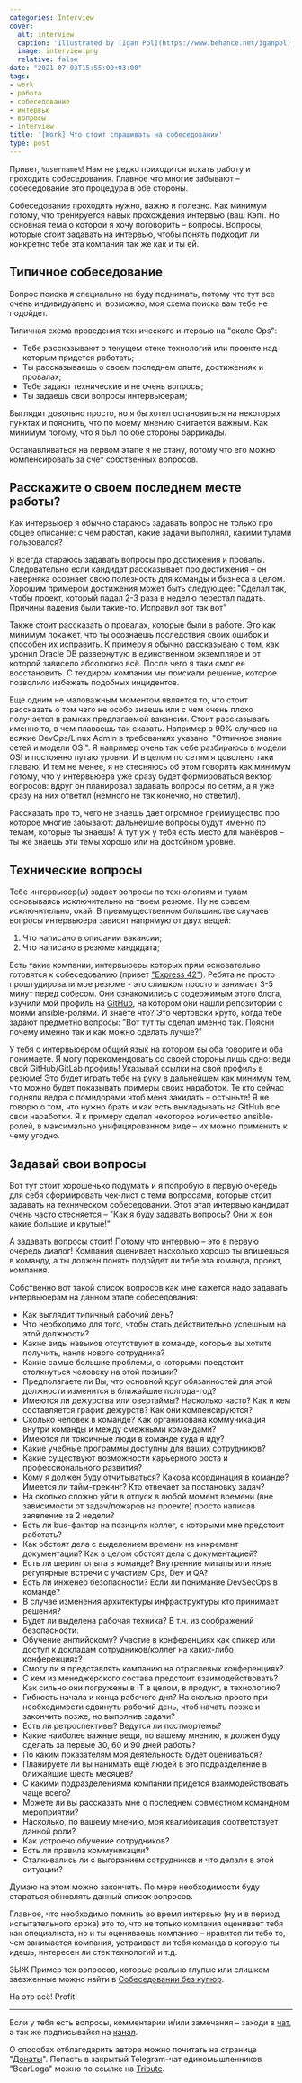 ```yaml
---
categories: Interview
cover:
  alt: interview
  caption: 'Illustrated by [Igan Pol](https://www.behance.net/iganpol)'
  image: interview.png
  relative: false
date: "2021-07-03T15:55:00+03:00"
tags:
- work
- работа
- собеседование
- интервью
- вопросы
- interview
title: '[Work] Что стоит спрашивать на собеседовании'
type: post
---
```


Привет, `%username%`! Нам не редко приходится искать работу и проходить собеседования. Главное что многие забывают – собеседование это процедура в обе стороны.

Собеседование проходить нужно, важно и полезно. Как минимум потому, что тренируется навык прохождения интервью (ваш Кэп). Но основная тема о которой я хочу поговорить – вопросы. Вопросы, которые стоит задавать на интервью, чтобы понять подходит ли конкретно тебе эта компания так же как и ты ей.

## Типичное собеседование

Вопрос поиска я специально не буду поднимать, потому что тут все очень индивидуально и, возможно, моя схема поиска вам тебе не подойдет.

Типичная схема проведения технического интервью на "около Ops":

- Тебе рассказывают о текущем стеке технологий или проекте над которым придется работать;
- Ты рассказываешь о своем последнем опыте, достижениях и провалах;
- Тебе задают технические и не очень вопросы;
- Ты задаешь свои вопросы интервьюерам;

Выглядит довольно просто, но я бы хотел остановиться на некоторых пунктах и пояснить, что по моему мнению считается важным. Как минимум потому, что я был по обе стороны баррикады.

Останавливаться на первом этапе я не стану, потому что его можно компенсировать за счет собственных вопросов.

## Расскажите о своем последнем месте работы?

Как интервьюер я обычно стараюсь задавать вопрос не только про общее описание: с чем работал, какие задачи выполнял, какими тулами пользовался?

Я всегда стараюсь задавать вопросы про достижения и провалы. Следовательно если кандидат рассказывает про достижения – он наверняка осознает свою полезность для команды и бизнеса в целом. Хорошим примером достижения может быть следующее: "Сделал так, чтобы проект, который падал 2-3 раза в неделю перестал падать. Причины падения были такие-то. Исправил вот так вот"

Также стоит рассказать о провалах, которые были в работе. Это как минимум покажет, что ты осознаешь последствия своих ошибок и способен их исправить. К примеру я обычно рассказываю о том, как уронил Oracle DB развернутую в единственном экземпляре и от которой зависело абсолютно всё. После чего я таки смог ее восстановить. С техдиром компании мы поискали решение, которое позволило избежать подобных инцидентов.

Еще одним не маловажным моментом является то, что стоит рассказать о том  чего не особо знаешь или с чем очень плохо получается в рамках предлагаемой вакансии. Стоит рассказывать именно то, в чем плаваешь так сказать. Например в 99% случаев на всякие DevOps/Linux Admin в требованиях указано: "Отличное знание сетей и модели OSI". Я например очень так себе разбираюсь в модели OSI и постоянно путаю уровни. И в целом по сетям я довольно таки плаваю. И тем не менее, я не стесняюсь об этом говорить как минимум потому, что у интервьюера уже сразу будет формироваться вектор вопросов: вдруг он планировал задавать вопросы по сетям, а я уже сразу на них ответил (немного не так конечно, но ответил).

Рассказать про то, чего не знаешь дает огромное преимущество про которое многие забывают: дальнейшие вопросы будут именно по темам, которые ты знаешь! А тут уж у тебя есть место для манёвров – ты же знаешь эти темы хорошо или на достойном уровне.

## Технические вопросы

Тебе интервьюер(ы) задает вопросы по технологиям и тулам основываясь исключительно на твоем резюме. Ну не совсем исключительно, окай. В преимущественном большинстве случаев вопросы интервьюера зависят напрямую от двух вещей:

1. Что написано в описании вакансии;
2. Что написано в резюме кандидата;

Есть такие компании, интервьюеры которых прям основательно готовятся к собеседованию (привет ["Express 42"](https://express42.com)). Ребята не просто проштудировали мое резюме - это слишком просто и занимает 3-5 минут перед собесом. Они ознакомились с содержимым этого блога, изучили мой профиль на [GitHub](https://github.com/jtprogru), на котором они нашли репозитории с моими ansible-ролями. И знаете что? Это чертовски круто, когда тебе задают предметно вопросы: "Вот тут ты сделал именно так. Поясни почему именно так и как можно сделать лучше?"

У тебя с интервьюером общий язык на котором вы оба говорите и оба понимаете. Я могу порекомендовать со своей стороны лишь одно: веди свой GitHub/GitLab профиль! Указывай ссылки на свой профиль в резюме! Это будет играть тебе на руку в дальнейшем как минимум тем, что можно будет показывать примеры своих наработок. Те кто сейчас подняли ведра с помидорами чтоб меня закидать – остыньте! Я не говорю о том, что нужно брать и как есть выкладывать на GitHub все свои наработки. Я к примеру сделал некоторое количество ansible-ролей, в максимально унифицированном виде – их можно применить к чему угодно.

## Задавай свои вопросы

Вот тут стоит хорошенько подумать и я попробую в первую очередь для себя сформировать чек-лист с теми вопросами, которые стоит задавать на техническом собеседовании. Этот этап интервью кандидат очень часто стесняется – "Как я буду задавать вопросы? Они ж вон какие большие и крутые!"

А задавать вопросы стоит! Потому что интервью – это в первую очередь диалог! Компания оценивает насколько хорошо ты впишешься в команду, а ты должен понять подойдет ли тебе эта команда, проект, компания.

Собственно вот такой список вопросов как мне кажется надо задавать интервьюерам на данном этапе собеседования:

- Как выглядит типичный рабочий день?
- Что необходимо для того, чтобы стать действительно успешным на этой должности?
- Какие виды навыков отсутствуют в команде, которые вы хотите получить, наняв нового сотрудника?
- Какие самые большие проблемы, с которыми предстоит столкнуться человеку на этой позиции?
- Предполагаете ли Вы, что основной круг обязанностей для этой должности изменится в ближайшие полгода-год?
- Имеются ли дежурства или овертаймы? Насколько часто? Как и кем составляется график дежурств? Как они компенсируются?
- Сколько человек в команде? Как организована коммуникация внутри команды и между смежными командами?
- Имеются ли токсичные люди в команде куда я иду?
- Какие учебные программы доступны для ваших сотрудников?
- Какие существуют возможности карьерного роста и профессионального развития?
- Кому я должен буду отчитываться? Какова координация в команде? Имеется ли тайм-трекинг? Кто отвечает за постановку задач?
- На сколько сложно уйти в отпуск в любой момент времени (вне зависимости от задач/пожаров на проекте) просто написав заявление за 2 недели?
- Есть ли bus-фактор на позициях коллег, с которыми мне предстоит работать?
- Как обстоят дела с выделением времени на инкремент документации? Как в целом обстоят дела с документацией?
- Есть ли шеринг опыта в команде? Внутренние митапы или иные регулярные встречи с участием Ops, Dev и QA?
- Есть ли инженер безопасности? Если ли понимание DevSecOps в команде?
- В случае изменения архитектуры инфраструктуры кто принимает решения?
- Будет ли выделена рабочая техника? В т.ч. из соображений безопасности.
- Обучение английскому? Участие в конференциях как спикер или доступ к докладам сотрудников/коллег на каких-либо конференциях?
- Смогу ли я представлять компанию на отраслевых конференциях?
- С кем из менеджерского состава предстоит взаимодействовать? Как сильно они погружены в IT в целом, в продукт, в технологию?
- Гибкость начала и конца рабочего дня? На сколько просто при необходимости сдвинуть рабочий день, чтоб начать позже и закончить позже, но выполнив задачи?
- Есть ли ретроспективы? Ведутся ли постмортемы?
- Какие наиболее важные вещи, по вашему мнению, я должен буду сделать за первые 30, 60 и 90 дней работы?
- По каким показателям моя деятельность будет оцениваться?
- Планируете ли вы нанимать ещё людей в это подразделение в ближайшие шесть месяцев?
- С какими подразделениями компании придется взаимодействовать чаще всего?
- Можете ли вы рассказать мне о последнем совместном командном мероприятии?
- Насколько, по вашему мнению, моя квалификация соответствует данной роли?
- Как устроено обучение сотрудников?
- Есть ли правила коммуникации?
- Сталкивались ли с выгоранием сотрудников и что делали в этой ситуации?

Думаю на этом можно закончить. По мере необходимости буду стараться обновлять данный список вопросов.

Главное, что необходимо помнить во время интервью (ну и в период испытательного срока) это то, что не только компания оценивает тебя как специалиста, но и ты оцениваешь компанию – нравится ли тебе то, чем занимается компания, устраивает ли тебя команда в которую ты идешь, интересен ли стек технологий и т.д.

ЗЫЖ Пример тех вопросов, которые реально глупые или слишком заезженные можно найти в [Собеседовании без купюр](https://twtr.jtprog.ru/aDMTtqmHqe3).

На это всё! Profit!

---

Если у тебя есть вопросы, комментарии и/или замечания – заходи в [чат](https://ttttt.me/jtprogru_chat), а так же подписывайся на [канал](https://ttttt.me/jtprogru_channel).

О способах отблагодарить автора можно почитать на странице "[Донаты](https://jtprog.ru/donations/)". Попасть в закрытый Telegram-чат единомышленников "BearLoga" можно по ссылке на [Tribute](https://web.tribute.tg/s/oRV).
